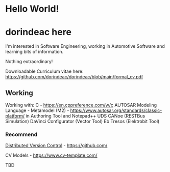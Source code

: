# Hello World!
# dorindeac here

I'm interested in Software Engineering, working in Automotive Software and learning bits of information.

Nothing extraordinary!

Downloadable Curriculum vitae here: https://github.com/dorindeac/dorindeac/blob/main/formal_cv.pdf

## Working

Working with:
 C -  https://en.cppreference.com/w/c
 AUTOSAR Modeling Language - Metamodel (M2) - https://www.autosar.org/standards/classic-platform/ in Authoring Tool and Notepad++
 UDS
 CANoe (RESTBus Simulation)
 DaVinci Configurator (Vector Tool)
 Eb Tresos (Elektrobit Tool)
 

### Recommend

[Distributed Version Control](https://en.wikipedia.org/wiki/Distributed_version_control) - https://github.com/

CV Models -
https://www.cv-template.com/

TBD

